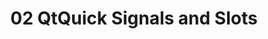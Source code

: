 ---
title: 02 QtQuick Signals and Slots
layout: default
parent: 02 The QtQml Module
nav_order: 2
---